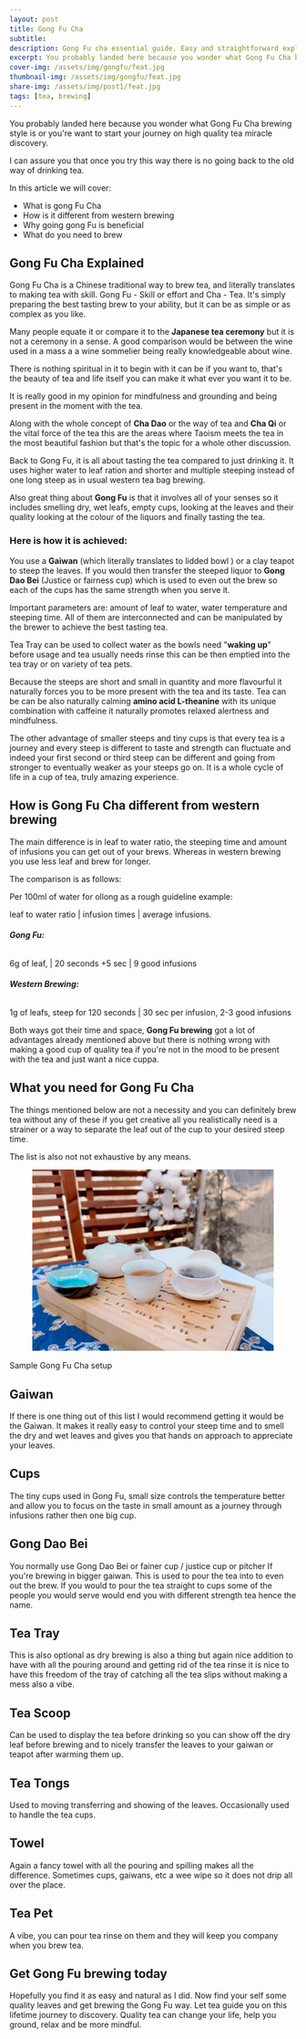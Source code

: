 ```yaml
---
layout: post
title: Gong Fu Cha
subtitle: 
description: Gong Fu cha essential guide. Easy and straightforward explanation of Gong Fu with pictures. Start your tea journey today.
excerpt: You probably landed here because you wonder what Gong Fu Cha brewing style is or you're want to start your journey on high quality tea discovery.
cover-img: /assets/img/gongfu/feat.jpg
thumbnail-img: /assets/img/gongfu/feat.jpg
share-img: /assets/img/post1/feat.jpg
tags: [tea, brewing]
---
```


<p>You probably landed here because you wonder what Gong Fu Cha brewing style is or you're want to start your journey on high quality tea miracle discovery.</p>

<p>I can assure you that once you try this way there is no going back to the old way of drinking tea.</p>

<p>In this article we will cover:</p>


<ul>
<li>What is gong Fu Cha</li>

<li>How is it different from western brewing</li>

<li>Why going gong Fu is beneficial</li>

<li>What do you need to brew</li>
</ul>

<h2 class="wp-block-heading">Gong Fu Cha Explained</h2>

<p>Gong Fu Cha is a Chinese traditional way to brew tea, and literally translates to making tea with skill. Gong Fu - Skill or effort and Cha - Tea. It's simply preparing the best tasting brew to your ability, but it can be as simple or as complex as you like. </p>

<p>Many people equate it or compare it to the <strong>Japanese tea ceremony</strong> but it is not a ceremony in a sense. A good comparison would be between the wine used in a mass a a wine sommelier being really knowledgeable about wine. </p>

<p>There is nothing spiritual in it to begin with it can be if you want to, that's the beauty of tea and life itself you can make it what ever you want it to be. </p>

<p>It is really good in my opinion for mindfulness and grounding and being present in the moment with the tea. </p>

<p>Along with the whole concept of <strong>Cha Dao</strong> or the way of tea and <strong>Cha Qi</strong> or the vital force of the tea this are the areas where Taoism meets the tea in the most beautiful fashion but that's the topic for a whole other discussion.</p>

<p>Back to Gong Fu, it is all about tasting the tea compared to just drinking it. It uses higher water to leaf ration and shorter and multiple steeping instead of one long steep as in usual western tea bag brewing. </p>

<p>Also great thing about <strong>Gong Fu</strong> is that it involves all of your senses so it includes smelling dry, wet leafs, empty cups,  looking at the leaves and their quality looking at the colour of the liquors and finally tasting the tea.</p>

<h3 class="wp-block-heading">Here is how it is achieved:</h3>

<p>You use a <strong>Gaiwan</strong> (which literally translates to lidded bowl ) or a clay teapot to steep the leaves. If you would then transfer the steeped liquor to <strong>Gong Dao Bei</strong> (Justice or fairness cup) which is used to even out the brew so each of the cups has the same strength when you serve it.</p>

<p>Important parameters are: amount of leaf to water, water temperature and steeping time. All of them are interconnected and can be manipulated by the brewer to achieve the best tasting tea.</p>

<p>Tea Tray can be used to collect water as the bowls need "<strong>waking up</strong>" before usage and tea usually  needs rinse this can be then emptied into the tea tray or on variety of tea pets.</p>

<p>Because the steeps are short and small in quantity and more flavourful it naturally forces you to be more present with the tea and its taste. Tea can be can be also naturally calming <strong>amino acid L-theanine</strong> with its unique combination with caffeine it naturally promotes relaxed alertness and mindfulness.</p>

<p>The other advantage of smaller steeps and tiny cups is that every tea is a journey and every steep is different to taste and strength can fluctuate and indeed your first second or third steep can be different and going from stronger to eventually weaker as your steeps go on. It is a whole cycle of life in a cup of tea, truly amazing experience.</p>


<h2 class="wp-block-heading">How is Gong Fu Cha different from western brewing</h2>

<p>The main difference is in leaf to water ratio, the steeping time and amount of infusions you can get out of your brews. Whereas in western brewing you use less leaf and brew for longer. </p>

<p>The comparison is as follows:</p>

<p>Per 100ml of water for ollong as a rough guideline example:</p>

<p>leaf to water ratio | infusion times | average infusions.</p>

<h6 class="wp-block-heading"><strong>Gong Fu: </strong></h6>

<p>6g of leaf, | 20 seconds +5 sec | 9 good infusions</p>

<h6 class="wp-block-heading"><strong>Western Brewing:</strong></h6>

<p>1g of leafs, steep for 120 seconds | 30 sec per infusion, 2-3 good infusions</p>

<p>Both ways got their time and space, <strong>Gong Fu brewing</strong> got a lot of advantages already mentioned above but there is nothing wrong with making a good cup of quality tea if you're not in the mood  to be present with the tea and just want a  nice cuppa.</p>


<h2 class="wp-block-heading">What you need for Gong Fu Cha</h2>

<p>The things mentioned below are not a necessity and you can definitely brew tea without any of these if you get creative all you realistically need is a strainer or a way to separate the leaf out of the cup to your desired steep time.</p>

<p>The list is also not not exhaustive by any means.</p>

<div class="figcaption">
<figure class="wp-block-image size-large"><img src="/assets/img/gongfu/feat.jpg" alt="" class="wp-image-289"/></figure>
<figcaption>Sample Gong Fu Cha setup</figcaption>
</div>

<h2 class="wp-block-heading has-large-font-size">Gaiwan</h2>

<p>If there is one thing out of this list I would recommend getting it would be the Gaiwan. It makes it really easy to control your steep time and to smell the dry and wet leaves and gives you that hands on approach to appreciate your leaves.</p>

<h2 class="wp-block-heading">Cups</h2>

<p>The tiny cups used in Gong Fu, small size controls the temperature better and allow you to focus on the taste in small amount as a journey through infusions rather then one big cup.</p>

<h2 class="wp-block-heading has-large-font-size">Gong Dao Bei</h2>

<p>You normally use Gong Dao Bei or fainer cup / justice cup or pitcher If you're brewing in bigger gaiwan.  This is used to pour the tea into to even out the brew. If you would to pour the tea straight to cups some of the people you would serve would end you with different strength tea hence the name. </p>

<h2 class="wp-block-heading has-large-font-size">Tea Tray</h2>

<p>This is also optional as dry brewing is also a thing but again nice addition to have with all the pouring around and getting rid of the tea rinse it is nice to have this freedom of the tray of catching all the tea slips without making a mess also a vibe.</p>


<h2 class="wp-block-heading has-large-font-size">Tea Scoop</h2>

<p>Can be used to display the tea before drinking so you can show off  the dry leaf before brewing and to nicely transfer the leaves to your gaiwan or teapot after warming them up.</p>

<h2 class="wp-block-heading has-large-font-size">Tea Tongs</h2>

<p>Used to moving transferring and showing of the leaves. Occasionally used to handle the tea cups.</p>

<h2 class="wp-block-heading has-large-font-size">Towel</h2>

<p>Again a fancy towel with all the pouring and spilling makes all the difference. Sometimes cups, gaiwans, etc a wee wipe so it does not drip all over the place.</p>

<h2 class="wp-block-heading has-large-font-size">Tea Pet</h2>

<p>A vibe, you can pour tea rinse on them and they will keep you company when you brew tea.</p>

<h2 class="wp-block-heading">Get Gong Fu brewing today</h2>

<p>Hopefully you find it as easy and natural as I did. Now find your self some quality leaves and get brewing the Gong Fu way. Let tea guide you on this lifetime journey to discovery. Quality tea can change your life, help you ground, relax and be more mindful.</p>
